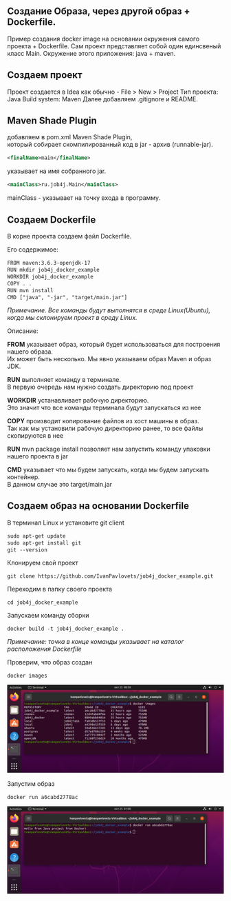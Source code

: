 ## Создание Образа, через другой образ + Dockerfile.
Пример создания docker image на основании окружения самого проекта + Dockerfile.
Cам проект представляет собой один единсвеный класс Main.
Окружение этого приложения: java + maven.

## Создаем проект

Проект создается в Idea как обычно - File > New > Project
Тип проекта: Java
Build system:  Maven
Далее добавляем .gitignore и README.


## Maven Shade Plugin

добавляем в pom.xml Maven Shade Plugin,<br>
который собирает скомпилированный код в jar - архив (runnable-jar).
```xml
<finalName>main</finalName>
```
указывает на имя собранного jar.
```xml
<mainClass>ru.job4j.Main</mainClass>
```
mainClass - указывает на точку входа в программу.


## Создаем Dockerfile

В корне проекта создаем файл Dockerfile.

Его содержимое:
```
FROM maven:3.6.3-openjdk-17
RUN mkdir job4j_docker_example
WORKDIR job4j_docker_example
COPY . .
RUN mvn install
CMD ["java", "-jar", "target/main.jar"]
```
_Примечание. Все команды будут выполнятся в среде Linux(Ubuntu),
когда мы склонируем проект в среду Linux._

Описание:<br>

**FROM** указывает образ, который будет использоваться для построения нашего образа.<br>
Их может быть несколько. Мы явно указываем образ Maven и образ JDK.

**RUN** выполняет команду в терминале.<br>
В первую очередь нам нужно создать директорию под проект

**WORKDIR** устанавливает рабочую директорию.<br>
Это значит что все команды терминала будут запускаться из нее

**COPY** производит копирование файлов из хост машины в образ.<br>
Так как мы установили рабочую директорию ранее, то все файлы скопируются в нее

**RUN** mvn package install позволяет нам запустить команду упаковки нашего проекта в jar<br>

**CMD** указывает что мы будем запускать, когда мы будем запускать контейнер.<br>
В данном случае это target/main.jar


## Cоздаем образ на основании Dockerfile

В терминал Linux и установите git client
```
sudo apt-get update
sudo apt-get install git
git --version
```
Клонируем свой проект
```
git clone https://github.com/IvanPavlovets/job4j_docker_example.git
```
Переходим в папку своего проекта
```
cd job4j_docker_example
```
Запускаем команду сборки
```
docker build -t job4j_docker_example .
```
_Примечание: точка в конце команды указывает на каталог расположения Dockerfile_

Проверим, что образ создан
```
docker images
```
![Image of addPost](https://github.com/IvanPavlovets/job4j_docker_example/blob/master/images/images.png)<br>

Запустим образ

```
docker run a6cabd2778ac
```
![Image of addPost](https://github.com/IvanPavlovets/job4j_docker_example/blob/master/images/run.png)<br>